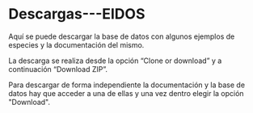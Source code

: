 # Descargas---EIDOS

Aquí se puede descargar la base de datos con algunos ejemplos de especies y la documentación del mismo.

La descarga se realiza desde la opción “Clone or download” y a continuación “Download ZIP”. 

Para descargar de forma independiente la documentación y la base de datos  hay que acceder a una de ellas y una vez dentro elegir la opción "Download".
